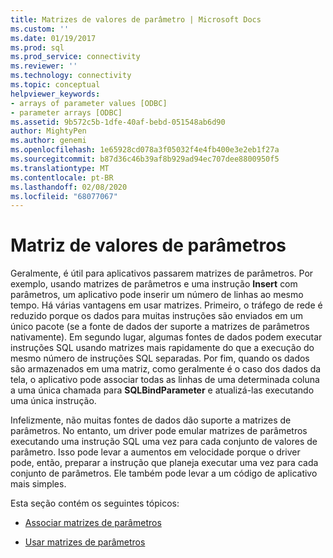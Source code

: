 ```yaml
---
title: Matrizes de valores de parâmetro | Microsoft Docs
ms.custom: ''
ms.date: 01/19/2017
ms.prod: sql
ms.prod_service: connectivity
ms.reviewer: ''
ms.technology: connectivity
ms.topic: conceptual
helpviewer_keywords:
- arrays of parameter values [ODBC]
- parameter arrays [ODBC]
ms.assetid: 9b572c5b-1dfe-40af-bebd-051548ab6d90
author: MightyPen
ms.author: genemi
ms.openlocfilehash: 1e65928cd078a3f05032f4e4fb400e3e2eb1f27a
ms.sourcegitcommit: b87d36c46b39af8b929ad94ec707dee8800950f5
ms.translationtype: MT
ms.contentlocale: pt-BR
ms.lasthandoff: 02/08/2020
ms.locfileid: "68077067"
---
```

# <a name="arrays-of-parameter-values"></a>Matriz de valores de parâmetros
Geralmente, é útil para aplicativos passarem matrizes de parâmetros. Por exemplo, usando matrizes de parâmetros e uma instrução **Insert** com parâmetros, um aplicativo pode inserir um número de linhas ao mesmo tempo. Há várias vantagens em usar matrizes. Primeiro, o tráfego de rede é reduzido porque os dados para muitas instruções são enviados em um único pacote (se a fonte de dados der suporte a matrizes de parâmetros nativamente). Em segundo lugar, algumas fontes de dados podem executar instruções SQL usando matrizes mais rapidamente do que a execução do mesmo número de instruções SQL separadas. Por fim, quando os dados são armazenados em uma matriz, como geralmente é o caso dos dados da tela, o aplicativo pode associar todas as linhas de uma determinada coluna a uma única chamada para **SQLBindParameter** e atualizá-las executando uma única instrução.  
  
 Infelizmente, não muitas fontes de dados dão suporte a matrizes de parâmetros. No entanto, um driver pode emular matrizes de parâmetros executando uma instrução SQL uma vez para cada conjunto de valores de parâmetro. Isso pode levar a aumentos em velocidade porque o driver pode, então, preparar a instrução que planeja executar uma vez para cada conjunto de parâmetros. Ele também pode levar a um código de aplicativo mais simples.  
  
 Esta seção contém os seguintes tópicos:  
  
-   [Associar matrizes de parâmetros](../../../odbc/reference/develop-app/binding-arrays-of-parameters.md)  
  
-   [Usar matrizes de parâmetros](../../../odbc/reference/develop-app/using-arrays-of-parameters.md)
